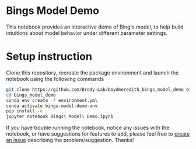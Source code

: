 # Bings Model Demo

This notebook provides an interactive demo of Bing's model, to help build intuitions about
model behavior under different parameter settings.

# Setup instruction

Clone this repository, recreate the package environment and launch the notebook using the following
commands

```bash
git clone https://github.com/Brody-Lab/boydmeredith_bings_model_demo bings_model_demo
cd bings_model_demo
conda env create -f environment.yml
conda activate bings-model-demo-env
pip install -e .
jupyter notebook Bings\ Model\ Demo.ipynb

```

If you have trouble running the notebook, notice any issues with the notebook, or have suggestions
for features to add, please feel free to [create an
issue](https://github.com/Brody-Lab/boydmeredith_bings_model_demo/issues/new) describing the
problem/suggestion. Thanks!
